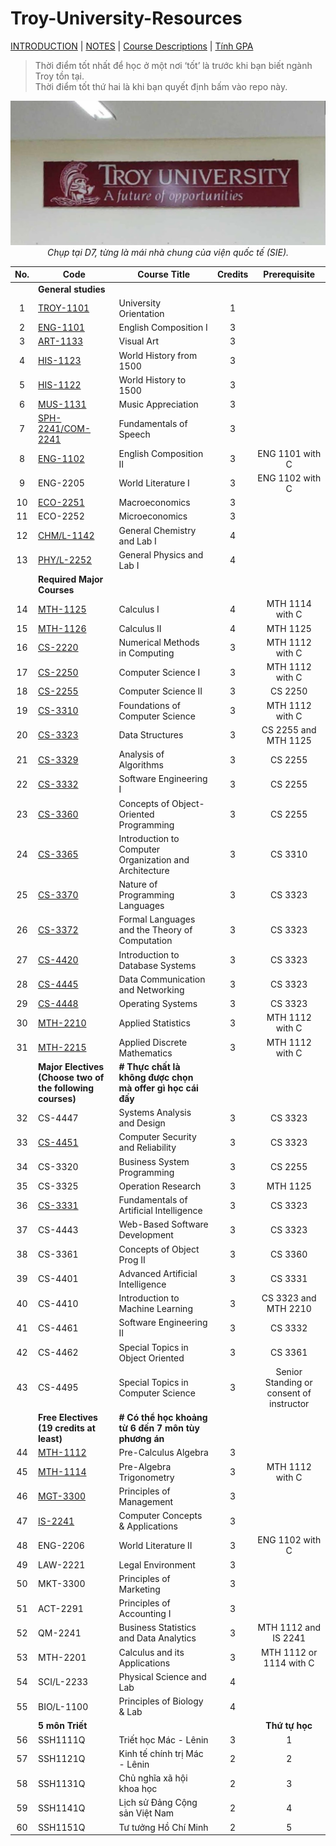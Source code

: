 # Troy-University-Resources

[INTRODUCTION] | [NOTES] | [Course Descriptions] | [Tính GPA][linkGPA]

> Thời điểm tốt nhất để học ở một nơi ‘tốt’ là trước khi bạn biết ngành Troy tồn tại.\
> Thời điểm tốt thứ hai là khi bạn quyết định bấm vào repo này.

<p align="center">
  <img src="the%20reason,%20for%20you%20-%20me%20-%20us,%20future%20trojans%20204d9622fa1980d39d31c68f0bdb5fa0/image4.jpeg" alt="image4.jpeg">
  <br>
  <em>Chụp tại D7, từng là mái nhà chung của viện quốc tế (SIE).</em>
</p>

| No. | Code                                                      | Course Title                                               | Credits | Prerequisite                             |
|:---:| --------------------------------------------------------- | ---------------------------------------------------------- |:-------:|:----------------------------------------:|
|     | **General studies**                                       |                                                            |         |                                          |
| 1   | [TROY-1101]                                               | University Orientation                                     | 1       |                                          |
| 2   | [ENG-1101]                                                | English Composition I                                      | 3       |                                          |
| 3   | [ART-1133]                                                | Visual Art                                                 | 3       |                                          |
| 4   | [HIS-1123]                                                | World History from 1500                                    | 3       |                                          |
| 5   | [HIS-1122]                                                | World History to 1500                                      | 3       |                                          |
| 6   | [MUS-1131]                                                | Music Appreciation                                         | 3       |                                          |
| 7   | [SPH-2241/COM-2241]                                       | Fundamentals of Speech                                     | 3       |                                          |
| 8   | [ENG-1102]                                                | English Composition II                                     | 3       | ENG 1101 with C                          |
| 9   | ENG-2205                                                  | World Literature I                                         | 3       | ENG 1102 with C                          |
| 10  | [ECO-2251]                                                | Macroeconomics                                             | 3       |                                          |
| 11  | ECO-2252                                                  | Microeconomics                                             | 3       |                                          |
| 12  | [CHM/L-1142]                                              | General Chemistry and Lab I                                | 4       |                                          |
| 13  | [PHY/L-2252]                                              | General Physics and Lab I                                  | 4       |                                          |
|     | **Required Major Courses**                                |                                                            |         |                                          |
| 14  | [MTH-1125]                                                | Calculus I                                                 | 4       | MTH 1114 with C                          |
| 15  | [MTH-1126]                                                | Calculus II                                                | 4       | MTH 1125                                 |
| 16  | [CS-2220]                                                 | Numerical Methods in Computing                             | 3       | MTH 1112 with C                          |
| 17  | [CS-2250]                                                 | Computer Science I                                         | 3       | MTH 1112 with C                          |
| 18  | [CS-2255]                                                 | Computer Science II                                        | 3       | CS 2250                                  |
| 19  | [CS-3310]                                                 | Foundations of Computer Science                            | 3       | MTH 1112 with C                          |
| 20  | [CS-3323]                                                 | Data Structures                                            | 3       | CS 2255 and MTH 1125                     |
| 21  | [CS-3329]                                                 | Analysis of Algorithms                                     | 3       | CS 2255                                  |
| 22  | [CS-3332]                                                 | Software Engineering I                                     | 3       | CS 2255                                  |
| 23  | [CS-3360]                                                 | Concepts of Object-Oriented Programming                    | 3       | CS 2255                                  |
| 24  | [CS-3365]                                                 | Introduction to Computer Organization and Architecture     | 3       | CS 3310                                  |
| 25  | [CS-3370]                                                 | Nature of Programming Languages                            | 3       | CS 3323                                  |
| 26  | [CS-3372]                                                 | Formal Languages and the Theory of Computation             | 3       | CS 3323                                  |
| 27  | [CS-4420]                                                 | Introduction to Database Systems                           | 3       | CS 3323                                  |
| 28  | [CS-4445]                                                 | Data Communication and Networking                          | 3       | CS 3323                                  |
| 29  | [CS-4448]                                                 | Operating Systems                                          | 3       | CS 3323                                  |
| 30  | [MTH-2210]                                                | Applied Statistics                                         | 3       | MTH 1112 with C                          |
| 31  | [MTH-2215]                                                | Applied Discrete Mathematics                               | 3       | MTH 1112 with C                          |
|     | **Major Electives (Choose two of the following courses)** | **# Thực chất là không được chọn mà offer gì học cái đấy** |         |                                          |
| 32  | CS-4447                                                   | Systems Analysis and Design                                | 3       | CS 3323                                  |
| 33  | [CS-4451]                                                 | Computer Security and Reliability                          | 3       | CS 3323                                  |
| 34  | CS-3320                                                   | Business System Programming                                | 3       | CS 2255                                  |
| 35  | CS-3325                                                   | Operation Research                                         | 3       | MTH 1125                                 |
| 36  | [CS-3331]                                                 | Fundamentals of Artificial Intelligence                    | 3       | CS 3323                                  |
| 37  | CS-4443                                                   | Web-Based Software Development                             | 3       | CS 3323                                  |
| 38  | CS-3361                                                   | Concepts of Object Prog II                                 | 3       | CS 3360                                  |
| 39  | CS-4401                                                   | Advanced Artificial Intelligence                           | 3       | CS 3331                                  |
| 40  | CS-4410                                                   | Introduction to Machine Learning                           | 3       | CS 3323 and MTH 2210                     |
| 41  | CS-4461                                                   | Software Engineering II                                    | 3       | CS 3332                                  |
| 42  | CS-4462                                                   | Special Topics in Object Oriented                          | 3       | CS 3361                                  |
| 43  | CS-4495                                                   | Special Topics in Computer Science                         | 3       | Senior Standing or consent of instructor |
|     | **Free Electives (19 credits at least)**                  | **# Có thể học khoảng từ 6 đến 7 môn tùy phương án**       |         |                                          |
| 44  | [MTH-1112]                                                | Pre-Calculus Algebra                                       | 3       |                                          |
| 45  | [MTH-1114]                                                | Pre-Algebra Trigonometry                                   | 3       | MTH 1112 with C                          |
| 46  | [MGT-3300]                                                | Principles of Management                                   | 3       |                                          |
| 47  | [IS-2241]                                                 | Computer Concepts & Applications                           | 3       |                                          |
| 48  | ENG-2206                                                  | World Literature II                                        | 3       | ENG 1102 with C                          |
| 49  | LAW-2221                                                  | Legal Environment                                          | 3       |                                          |
| 50  | MKT-3300                                                  | Principles of Marketing                                    | 3       |                                          |
| 51  | ACT-2291                                                  | Principles of Accounting I                                 | 3       |                                          |
| 52  | QM-2241                                                   | Business Statistics and Data Analytics                     | 3       | MTH 1112 and IS 2241                     |
| 53  | MTH-2201                                                  | Calculus and its Applications                              | 3       | MTH 1112 or 1114 with C                  |
| 54  | SCI/L-2233                                                | Physical Science and Lab                                   | 4       |                                          |
| 55  | BIO/L-1100                                                | Principles of Biology & Lab                                | 4       |                                          |
|     | **5 môn Triết**                                           |                                                            |         | **Thứ tự học**                           |
| 56  | SSH1111Q                                                  | Triết học Mác - Lênin                                      | 3       | 1                                        |
| 57  | SSH1121Q                                                  | Kinh tế chính trị Mác - Lênin                              | 2       | 2                                        |
| 58  | SSH1131Q                                                  | Chủ nghĩa xã hội khoa học                                  | 2       | 3                                        |
| 59  | SSH1141Q                                                  | Lịch sử Đảng Cộng sản Việt Nam                             | 2       | 4                                        |
| 60  | SSH1151Q                                                  | Tư tưởng Hồ Chí Minh                                       | 2       | 5                                        |

[INTRODUCTION]: ./introduction.md/

[ENG-1102]: ./ENG1102/

[MTH-1112]: ./MTH112/

[MTH-1114]: ./MTH1114/

[MTH-1125]: ./MTH1125-1126-Calculus/

[MTH-1126]: ./MTH1125-1126-Calculus/

[HIS-1122]: ./HIS122-123/

[CS-3365]: ./CS365/

[CS-4445]: ./CS445/

[CS-4448]: ./CS4448/

[TROY-1101]: ./TROY101/

[MTH-2215]: ./MTH2215/

[MTH-2210]: ./MTH210/

[SPH-2241/COM-2241]: ./SPH241/

[CHM/L-1142]: ./CHML142/

[CS-2255]: ./CS256/

[ART-1133]: ./ART133/

[ENG-1101]: ./ENG1101/

[MUS-1131]: ./MUS131/

[ECO-2251]: ./ECO251/

[CS-3310]: ./CS310/

[CS-2250]: ./CS255/

[CS-2220]: ./CS2220/

[HIS-1123]: ./HIS122-123/

[CS-4420]: ./CS420/

[CS-3360]: ./CS360/

[PHY/L-2252]: ./PHYL252/

[MGT-3300]: ./MGT371/

[IS-2241]: ./IS241/

[CS-3332]: ./CS3332/

[CS-3370]: ./CS370/

[CS-3372]: ./CS372/

[CS-3323]: ./CS3323/

[CS-3329]: ./CS3329/

[CS-4451]: ./CS451/

[CS-3331]: ./CS331/

[NOTES]: ./notes.md/

[Course Descriptions]: ./Course-Descriptions/

[linkGPA]: https://github.com/Bronstein0x113c1c3/Troy-University-Resources/releases/latest/download/TroyCalcGPA.exe